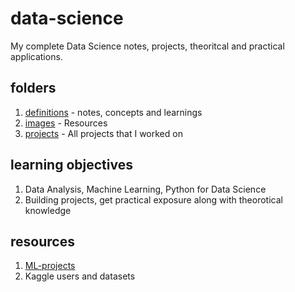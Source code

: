 # data-science
My complete Data Science notes, projects, theoritcal and practical applications. 

## folders
1. [definitions](https://github.com/anildhage/data-science/tree/main/definitions) - notes, concepts and learnings 
2. [images](https://github.com/anildhage/data-science/tree/main/images) - Resources
3. [projects](https://github.com/anildhage/data-science/tree/main/projects) - All projects that I worked on

## learning objectives
1. Data Analysis, Machine Learning, Python for Data Science 
2. Building projects, get practical exposure along with theorotical knowledge

## resources
1. [ML-projects](https://medium.com/projectpro/20-machine-learning-projects-that-will-get-you-hired-in-2021-a89473f2d2c7)
2. Kaggle users and datasets

